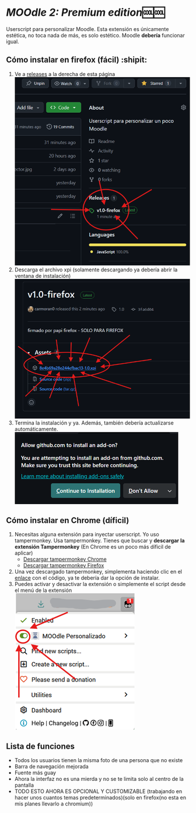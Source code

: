 # ***MOOdle 2: Premium edition***:cool::cool:
Userscript para personalizar Moodle. Esta extensión es únicamente estética, no toca nada de más, es solo estético. Moodle **debería** funcionar igual.
## Cómo instalar en firefox (fácil) :shipit:
1. Ve a [releases](https://github.com/carmoran0/MOOdleUnizarCSS/releases) a la derecha de esta página\
   ![releases](https://raw.githubusercontent.com/carmoran0/MOOdleUnizarCSS/refs/heads/main/assets/comof1.png)
2. Descarga el archivo xpi (solamente descargando ya debería abrir la ventana de instalación)\
   ![](https://raw.githubusercontent.com/carmoran0/MOOdleUnizarCSS/refs/heads/main/assets/comof2.png)
3. Termina la instalación y ya. Además, también debería actualizarse automáticamente.\
   ![](https://raw.githubusercontent.com/carmoran0/MOOdleUnizarCSS/refs/heads/main/assets/comof3.png)

## Cómo instalar en Chrome (díficil)
1. Necesitas alguna extensión para inyectar userscript. Yo uso tampermonkey. Usa tampermonkey.
   Tienes que buscar y **descargar la extensión Tampermonkey**
   (En Chrome es un poco más díficil de aplicar)
   - [Descargar tampermonkey Chrome](https://chromewebstore.google.com/detail/tampermonkey/dhdgffkkebhmkfjojejmpbldmpobfkfo)
   - [Descargar tampermonkey Firefox](https://addons.mozilla.org/es-ES/firefox/addon/tampermonkey/)
3. Una vez descargado tampermonkey, simplementa haciendo clic en el [enlace](https://github.com/carmoran0/MOOdleUnizarCSS/raw/refs/heads/main/MOOdle%20Unizar%20Personalizado-2025-09-09.user.js) con el código, ya te debería dar la opción de instalar.
4. Puedes activar y desactivar la extensión o simplemente el script desde el menú de la extensión
   ![cómo desactivar](https://raw.githubusercontent.com/carmoran0/MOOdleUnizarCSS/refs/heads/main/assets/howto.png)

## Lista de funciones 
- Todos los usuarios tienen la misma foto de una persona que no existe
- Barra de navegación mejorada
- Fuente más guay
- Ahora la interfaz no es una mierda y no se te limita solo al centro de la pantalla
- TODO ESTO AHORA ES OPCIONAL Y CUSTOMIZABLE (trabajando en hacer unos cuantos temas predeterminados)(solo en firefox(no esta en mis planes llevarlo a chromium))